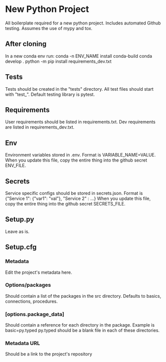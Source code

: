
# New Python Project

All boilerplate required for a new python project.
Includes automated Github testing.
Assumes the use of mypy and tox.

## After cloning

In a new conda env run:
conda -n ENV_NAME install conda-build
conda develop .
python -m pip install requirements_dev.txt

## Tests

Tests should be created in the "tests" directory.
All test files should start with "test_".
Default testing library is pytest.

## Requirements

User requirements should be listed in requirements.txt.
Dev requirements are listed in requirements_dev.txt.

## Env

Environment variables stored in .env.
Format is VARIABLE_NAME=VALUE.
When you update this file, copy the entire thing into the github secret ENV_FILE.

## Secrets

Service specific configs should be stored in secrets.json.
Format is {"Service 1": {"var1": "val"}, "Service 2" : ...}
When you update this file, copy the entire thing into the github secret SECRETS_FILE.

## Setup.py

Leave as is.

## Setup.cfg

### Metadata

Edit the project's metadata here.

### Options/packages

Should contain a list of the packages in the src directory.
Defaults to basics, connections, procedures.

### [options.package_data]

Should contain a reference for each directory in the package.
Example is basic=py.typed
py.typed should be a blank file in each of these directories.

### Metadata URL

Should be a link to the project's repository

